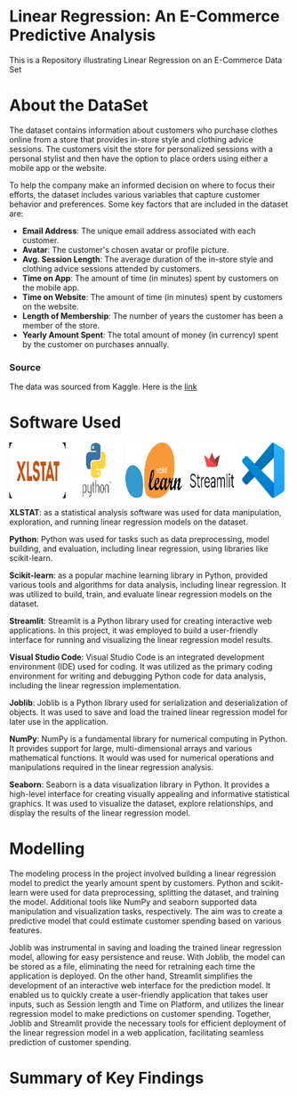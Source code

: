 # Linear Regression: An E-Commerce Predictive Analysis
This is a Repository illustrating Linear Regression on an E-Commerce Data Set

# About the DataSet
The dataset contains information about customers who purchase clothes online from a store that provides in-store style and clothing advice sessions. The customers visit the store for personalized sessions with a personal stylist and then have the option to place orders using either a mobile app or the website.

To help the company make an informed decision on where to focus their efforts, the dataset includes various variables that capture customer behavior and preferences. Some key factors that are included in the dataset are:

- **Email Address**: The unique email address associated with each customer.
- **Avatar**: The customer's chosen avatar or profile picture.
- **Avg. Session Length**: The average duration of the in-store style and clothing advice sessions attended by customers.
- **Time on App**: The amount of time (in minutes) spent by customers on the mobile app.
- **Time on Website**: The amount of time (in minutes) spent by customers on the website.
- **Length of Membership**: The number of years the customer has been a member of the store.
- **Yearly Amount Spent**: The total amount of money (in currency) spent by the customer on purchases annually.

### Source
The data was sourced from Kaggle. Here is the [link](https://www.kaggle.com/datasets/kolawale/focusing-on-mobile-app-or-website?resource=download)



# Software Used

<div class="images">
<img src="xlstat_logo.png" alt="" width="20%" height="100px" class="alignleft size-full">
<img src="python_logo.png" alt="" width="20%" height="100px" class="alignleft size-full">
<img src="Scikitlearn_logo.png" alt="" width="20%" height="100px" class="alignleft size-full">
<img src="streamlit_logo.png" alt="" width="20%" height="100px" class="alignleft size-full">
<img src="Vscode_logo.jpg" alt="" width="15%" height="100px" class="alignleft size-full">
</div>


**XLSTAT**: as a statistical analysis software was used for data manipulation, exploration, and running linear regression models on the dataset.

**Python**: Python was used for tasks such as data preprocessing, model building, and evaluation, including linear regression, using libraries like scikit-learn.

**Scikit-learn**: as a popular machine learning library in Python, provided various tools and algorithms for data analysis, including linear regression. It was utilized to build, train, and evaluate linear regression models on the dataset.

**Streamlit**: Streamlit is a Python library used for creating interactive web applications. In this project, it was employed to build a user-friendly interface for running and visualizing the linear regression model results.

**Visual Studio Code**: Visual Studio Code is an integrated development environment (IDE) used for coding. It was utilized as the primary coding environment for writing and debugging Python code for data analysis, including the linear regression implementation.

**Joblib**: Joblib is a Python library used for serialization and deserialization of objects. It was used to save and load the trained linear regression model for later use in the application.

**NumPy**: NumPy is a fundamental library for numerical computing in Python. It provides support for large, multi-dimensional arrays and various mathematical functions. It would was used for numerical operations and manipulations required in the linear regression analysis.

**Seaborn**: Seaborn is a data visualization library in Python. It provides a high-level interface for creating visually appealing and informative statistical graphics. It was used to visualize the dataset, explore relationships, and display the results of the linear regression model.

# Modelling
The modeling process in the project involved building a linear regression model to predict the yearly amount spent by customers. Python and scikit-learn were used for data preprocessing, splitting the dataset, and training the model. Additional tools like NumPy and seaborn supported data manipulation and visualization tasks, respectively. The aim was to create a predictive model that could estimate customer spending based on various features.

Joblib was instrumental in saving and loading the trained linear regression model, allowing for easy persistence and reuse. With Joblib, the model can be stored as a file, eliminating the need for retraining each time the application is deployed. On the other hand, Streamlit simplifies the development of an interactive web interface for the prediction model. It enabled us to quickly create a user-friendly application that takes user inputs, such as Session length and Time on Platform, and utilizes the linear regression model to make predictions on customer spending. Together, Joblib and Streamlit provide the necessary tools for efficient deployment of the linear regression model in a web application, facilitating seamless prediction of customer spending.

# Summary of Key Findings
